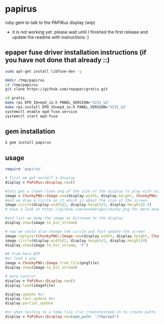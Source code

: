 # papirus

ruby gem to talk to the PAPiRus display (wip)

* it is not working yet. please wait until I finished the first release and update the readme with instructions :)

## epaper fuse driver installation instructions (if you have not done that already ::)
```bash
sudo apt-get install libfuse-dev -y

mkdir /tmp/papirus
cd /tmp/papirus
git clone https://github.com/repaper/gratis.git

cd gratis
make rpi EPD_IO=epd_io.h PANEL_VERSION='V231_G2'
make rpi-install EPD_IO=epd_io.h PANEL_VERSION='V231_G2'
systemctl enable epd-fuse.service
systemctl start epd-fuse
```
## gem installation

```bash
$ gem install papirus
```
## usage

```ruby
require 'papirus'

# first we get ourself a display
display = PaPiRus::Display.new()

#lets get a clean clean png of the size of the display to play with using chunky_png
image = ChunkyPNG::Image.new(display.width, display.height, ChunkyPNG::Color::WHITE)
#and we draw a circle on it which is about the size of the screen
image.circle(display.width/2, display.height/2, display.height/2-2)
# have a look at https://github.com/wvanbergen/chunky_png for more examples

#and last we dump the image as bitsteam to the display
display.show(image.to_bit_stream)

# now we could also change the circle and fast update the screen
image.replace!(ChunkyPNG::Image.new(display.width, display.height, ChunkyPNG::Color::WHITE))
image.circle(display.width/2, display.height/2, display.height/4)
display.show(image.to_bit_stream, 'F')

## from here WIP
#or load a png
image = ChunkyPNG::Image.from_file(pngfile)
display.show(image.to_bit_stream)

# more control
display = PaPiRus::Display.new()
display.load(imagefile)

display.update #or
display.fast_update #or
display.partial_update

#or when testing to a temp file (run createtestepd.sh to create paths in /tmp)
display = PaPiRus::Display.new(epd_path: '/tmp/epd')

